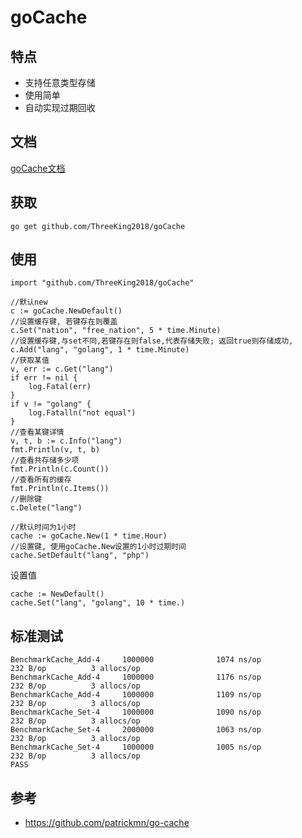 # goCache

## 特点
- 支持任意类型存储
- 使用简单
- 自动实现过期回收

## 文档
[goCache文档](https://godoc.org/github.com/ThreeKing2018/goCache)

## 获取
`go get github.com/ThreeKing2018/goCache`


## 使用
```
import "github.com/ThreeKing2018/goCache"

//默认new
c := goCache.NewDefault()
//设置缓存键, 若键存在则覆盖
c.Set("nation", "free_nation", 5 * time.Minute)
//设置缓存键,与set不同,若键存在则false,代表存储失败; 返回true则存储成功,
c.Add("lang", "golang", 1 * time.Minute)
//获取某值
v, err := c.Get("lang")
if err != nil {
    log.Fatal(err)
}
if v != "golang" {
    log.Fatalln("not equal")
}
//查看某键详情
v, t, b := c.Info("lang")
fmt.Println(v, t, b)
//查看共存储多少项
fmt.Println(c.Count())
//查看所有的缓存
fmt.Println(c.Items())
//删除键
c.Delete("lang")

//默认时间为1小时
cache := goCache.New(1 * time.Hour)
//设置键, 使用goCache.New设置的1小时过期时间
cache.SetDefault("lang", "php")
```


设置值
```
cache := NewDefault()
cache.Set("lang", "golang", 10 * time.)
```

## 标准测试
```
BenchmarkCache_Add-4     1000000              1074 ns/op             232 B/op          3 allocs/op
BenchmarkCache_Add-4     1000000              1176 ns/op             232 B/op          3 allocs/op
BenchmarkCache_Add-4     1000000              1109 ns/op             232 B/op          3 allocs/op
BenchmarkCache_Set-4     1000000              1090 ns/op             232 B/op          3 allocs/op
BenchmarkCache_Set-4     2000000              1063 ns/op             232 B/op          3 allocs/op
BenchmarkCache_Set-4     1000000              1005 ns/op             232 B/op          3 allocs/op
PASS

```

## 参考
- https://github.com/patrickmn/go-cache